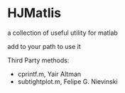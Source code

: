 HJMatlis
========

a collection of useful utility for matlab

add to your path to use it

Third Party methods:
 
 - cprintf.m, Yair Altman
 - subtightplot.m, Felipe G. Nievinski
